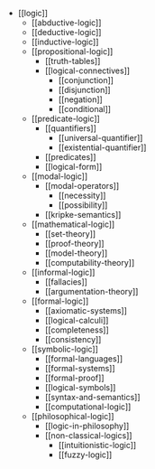 - [[logic]]
  - [[abductive-logic]]
  - [[deductive-logic]]
  - [[inductive-logic]]
  - [[propositional-logic]]
    - [[truth-tables]]
    - [[logical-connectives]]
      - [[conjunction]]
      - [[disjunction]]
      - [[negation]]
      - [[conditional]]
  - [[predicate-logic]]
    - [[quantifiers]]
      - [[universal-quantifier]]
      - [[existential-quantifier]]
    - [[predicates]]
    - [[logical-form]]
  - [[modal-logic]]
    - [[modal-operators]]
      - [[necessity]]
      - [[possibility]]
    - [[kripke-semantics]]
  - [[mathematical-logic]]
    - [[set-theory]]
    - [[proof-theory]]
    - [[model-theory]]
    - [[computability-theory]]
  - [[informal-logic]]
    - [[fallacies]]
    - [[argumentation-theory]]
  - [[formal-logic]]
    - [[axiomatic-systems]]
    - [[logical-calculi]]
    - [[completeness]]
    - [[consistency]]
  - [[symbolic-logic]]
    - [[formal-languages]]
    - [[formal-systems]]
    - [[formal-proof]]
    - [[logical-symbols]]
    - [[syntax-and-semantics]]
    - [[computational-logic]]
  - [[philosophical-logic]]
    - [[logic-in-philosophy]]
    - [[non-classical-logics]]
      - [[intuitionistic-logic]]
      - [[fuzzy-logic]]
